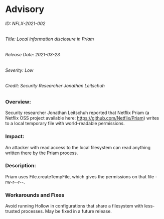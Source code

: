 # Advisory
###### ID: NFLX-2021-002

###### Title: Local information disclosure in Priam

###### Release Date: 2021-03-23

###### Severity: Low

###### Credit:  Security Researcher Jonathan Leitschuh

### Overview:
Security researcher Jonathan Leitschuh reported that Netflix Priam (a Netflix OSS project available here: https://github.com/Netflix/Priam) writes to a local temporary file with world-readable permissions. 

### Impact:
An attacker with read access to the local filesystem can read anything written there by the Priam process.

### Description:
Priam uses File.createTempFile, which gives the permissions on that file -rw-r--r--. 

### Workarounds and Fixes
Avoid running Hollow in configurations that share a filesystem with less-trusted processes. May be fixed in a future release.
